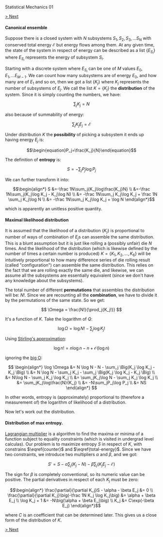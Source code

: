Statistical Mechanics 01

[> Next](read.php?page=statistical-mechanics-02)

#### Canonical ensemble

Suppose there is a closed system with $N$ subsystems $S_1, S_2, S_3, \ldots S_N$ with conserved
total energy $\mathscr E$ but energy flows among them. At any given time, the state of the system in
respect of energy can be described as a list $\{E_{S_i}\}$ where $E_{S_i}$ represents
the energy of subsystem $S_i$.


Starting with a discrete system where $E_{S_i}$ can be one of $M$ values $E_0, E_1, ...
E_{M-1}$. We can count how many subsystems are of energy $E_0$, and how many are of $E_1$ and so on,
then we got a list $\{K_j\}$ where $K_j$ represents the number of subsystems of $E_j$.
We call the list $K=\{K_j\}$ the **distribution** of the system. Since it is
simply counting the numbers, we have:

$$\begin{equation}\sum_j{K_j}=N\label{counter}\end{equation}$$

also because of summability of energy:

$$\begin{equation}\sum_j{K_jE_j}=\mathscr E\label{total-energy}\end{equation}$$

Under distribution $K$ the **possibility** of picking a subsystem it ends up having energy $E_j$ is:

$$\begin{equation}P_j=\frac{K_j}{N}\end{equation}$$

The definition of **entropy** is:

$$\begin{equation}S=-\sum_j{P_j\log{P_j}}\end{equation}$$

We can further transform it into:

$$\begin{align*}
    S &=-\frac 1N\sum_j{K_j\log\frac{K_j}N} \\
     &=-\frac 1N\sum_j(K_j\log K_j - K_j\log N) \\
     &= -\frac 1N\sum_j K_j\log K_j + \frac 1N \sum_j K_j\log N \\
     &= -\frac 1N\sum_j K_j\log K_j + \log N
\end{align*}$$

which is apparently an unitless positive quantity.

#### Maximal likelihood distribution

It is assumed that the likelihood of a distribution $\{K_j\}$ is proportional to number of ways of
combination of $E_j$s can assemble the same distribution. This is a blunt assumption but it is just
like rolling a (possibly unfair) die $N$ times. And the likelihood of the distribution (which is likewise
defined by the number of times a certain number is produced) $K = \{K_1, K_2, ..., K_6\}$ will be
intuitively proportional to how many difference series of die rolling result (called "configuration")
can assemble the same distribution. This relies on the fact that we are rolling exactly the same die,
and likewise, we can assume all the subsystems are essentially equivalent (since we don't have any
knowledge about the subsystems).

The total number of different **permutations** that assembles the distribution will be: $N!$. Since we
are recounting all the **combination**, we have to divide it by the permutations of the same state.
So we get:

$$ \Omega = \frac{N!}{\prod_j{K_j!}} $$

It's a function of $K$. Take the logarithm of $Q$:

$$ \log \Omega = \log N!-\sum_j{\log K_j!} $$

Using [Stirling's approximation](https://en.wikipedia.org/wiki/Stirling%27s_approximation):

$$ \log n! = n \log n - n + \mathcal{O}(\log n) $$

ignoring the [big O](https://en.wikipedia.org/wiki/Big_O_notation):

$$
\begin{align*}
  \log \Omega &= N \log N - N - \sum_j \Big(K_j \log K_j - K_j \Big) \\
      &= N \log N - \sum_j K_j - \sum_j \Big(K_j \log K_j - K_j \Big) \\
      &= N\log N - \sum_j K_j \log K_j \\
      &= \sum_jK_j\log N - \sum_j K_j \log K_j \\
      &= \sum_jK_j\log\frac{N}{K_j} \\
      &= -N\sum_jP_j\log P_j \\
      &= NS
\end{align*}
$$

In other words, entropy is (approximately) proportional to (therefore a measurement of) the
logarithm of likelihood of a distribution.


Now let's work out the distribution.

#### Distribution of max entropy.
[Lagrangian multiplier](https://en.wikipedia.org/?title=Lagrange_multiplier) is a algorithm to find
the maxima or minima of a function subject to equality constraints (which is visited in undergrad
level calculas). Our problem is to maximize entropy $S$ in respect of $K$, with constrains
$\eqref{counter}$ and $\eqref{total-energy}$. Since we have two constraints, we introduce two
multipliers $\alpha$ and $\beta$, and we got:

$$S'=S-\alpha\sum_j\big({K_j}-N\big)-\beta\sum_j\big({K_jE_j}-\mathscr E\big)$$

The sign for $\beta$ is completely conventional, so its numeric value can be positive.
The partial derivatives in respect of each $K_j$ must be zero:

$$\begin{align*}
    \frac{\partial}{\partial K_j}S - \alpha - \beta E_j &= 0 \\
    \frac{\partial}{\partial K_j}\big(-\frac 1N K_j \log K_j\big) &= \alpha + \beta E_j \\
    \log K_j + 1 &= -N\big(\alpha + \beta E_j\big) \\
    K_j &= C\exp(-\beta E_j)
\end{align*}$$

where $C$ is an coefficient that can be determined later. This gives us a close form of the
distribution of $K$.

[> Next](read.php?page=statistical-mechanics-02)